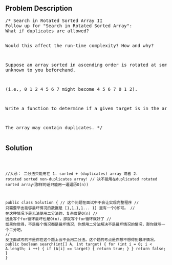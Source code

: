 <!--
<style>
  body { font-family: Arial, sans-serif; }
  .container { max-width: 100%; margin: 0 auto; padding: 10px; }
  .comment-block { background-color: #f9f9f9; padding: 10px; border-left: 5px solid #ccc; max-width: 50%; margin: 20px auto; overflow-wrap: break-word; white-space: pre-wrap; }
  .code-block { background-color: #f4f4f4; padding: 10px; border: 1px solid #ddd; max-width: 50%; margin: 20px auto; overflow-wrap: break-word; white-space: pre-wrap; }
</style>
-->

<div class='container'>
<h2>Problem Description</h2>
<div class='comment-block'>
<pre>
/* Search in Rotated Sorted Array II
Follow up for "Search in Rotated Sorted Array":
What if duplicates are allowed?

Would this affect the run-time complexity? How and why?

Suppose an array sorted in ascending order is rotated at some pivot 
unknown to you beforehand.

(i.e., 0 1 2 4 5 6 7 might become 4 5 6 7 0 1 2).

Write a function to determine if a given target is in the array.

The array may contain duplicates.
*/
</pre>
</div>

<h2>Solution</h2>
<div class='code-block'>
<pre><code class='language-java'>

//大忌： 二分法只能用在 1. sorted + (duplicates) array 或者 2. rotated sorted non-duplicates array!
//      决不能用在duplicated rotated sorted array(那样的话只能用一遍遍历O(n))

public class Solution {
    // 这个问题在面试中不会让实现完整程序
    // 只需要举出能够最坏情况的数据是 [1,1,1,1... 1] 里有一个0即可。
    // 在这种情况下是无法使用二分法的，复杂度是O(n)
    // 因此写个for循环最坏也是O(n)，那就写个for循环就好了
    //  如果你觉得，不是每个情况都是最坏情况，你想用二分法解决不是最坏情况的情况，那你就写一个二分吧。
    //  反正面试考的不是你在这个题上会不会用二分法。这个题的考点是你想不想得到最坏情况。
    public boolean search(int[] A, int target) {
        for (int i = 0; i < A.length; i ++) {
            if (A[i] == target) {
                return true;
            }
        }
        return false;
    }
}</code></pre>
</div>
</div>

